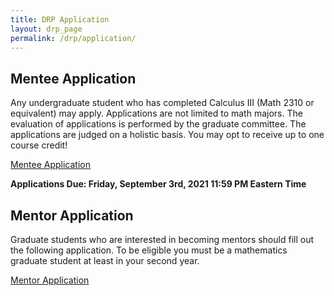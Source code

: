 ```yaml
---
title: DRP Application 
layout: drp_page
permalink: /drp/application/
---
```


<h2 class="mb-3">Mentee Application</h2>

Any undergraduate student who has completed Calculus III (Math 2310 or equivalent)
may apply. Applications are not limited to math majors. The evaluation
of applications is performed by the graduate committee. The
applications are judged on a holistic basis. You may opt to receive up to one course credit!

[Mentee Application](https://docs.google.com/forms/d/e/1FAIpQLSdHKbX6BzhnxgGFBqmfY5VJY-fwDtknGdiV7yYQ8NlfON5xWQ/viewform?usp=sf_link)

**Applications Due: Friday, September 3rd, 2021 11:59 PM Eastern Time**

<h2 class="mb-3">Mentor Application</h2>

Graduate students who are interested in becoming mentors should fill
out the following application. To be eligible you must be a
mathematics graduate student at least in your second year.

[Mentor Application](https://docs.google.com/forms/d/e/1FAIpQLSdt8zW8lDODk_jJOuBm1K771uxVlI-jdZ9kKu1AzWGzuniFBA/viewform?usp=sf_link)
